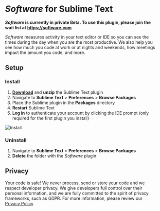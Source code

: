# *Software* for Sublime Text

***Software* is currently in private Beta. To use this plugin, please join the wait list at https://software.com**

*Software* measures activity in your text editor or IDE so you can see the times during the day when you are the most productive. We also help you see how much you code at work or at nights and weekends, how meetings impact the amount you code, and more. 

## Setup
<!--- Begin: setup --->
### Install

1. [**Download**](https://github.com/swdotcom/swdc-sublime/archive/master.zip) and **unzip** the Sublime Text plugin
2. Navigate to **Sublime Text** > **Preferences** > **Browse Packages**
3. Place the Sublime plugin in the **Packages** directory
4. **Restart** Sublime Text
5. **Log in** to authenticate your account by clicking the IDE prompt (only required for the first plugin you install)

![Install](https://user-images.githubusercontent.com/27828739/41547214-6f242250-72d4-11e8-8d51-dd41689020de.gif)

### Uninstall

1. Navigate to **Sublime Text** > **Preferences** > **Browse Packages**
2. **Delete** the folder with the *Software* plugin

<!--- End: setup --->

## Privacy

Your code is safe! We never process, send or store your code and we respect developer privacy. We give developers full control over their personal information, and we are fully committed to the spirit of privacy frameworks, such as GDPR. For more information, please review our [Privacy Policy](https://software.com/privacy-policy).
